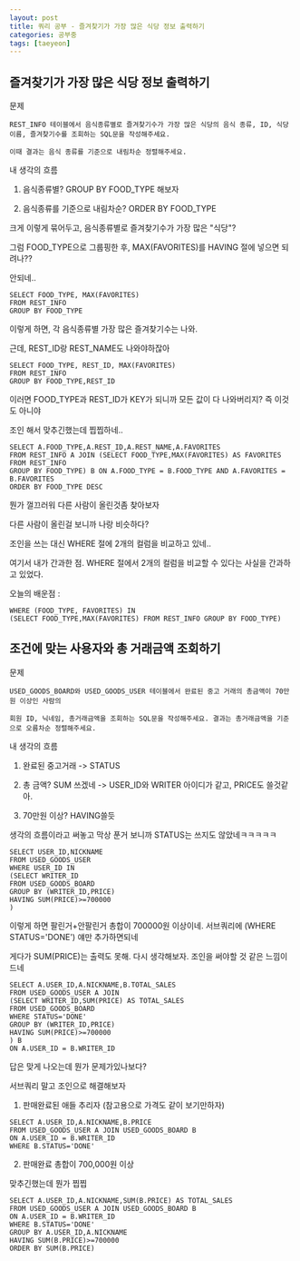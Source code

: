 ```yaml
---
layout: post
title: 쿼리 공부 - 즐겨찾기가 가장 많은 식당 정보 출력하기
categories: 공부중
tags: [taeyeon]
---
```


## 즐겨찾기가 가장 많은 식당 정보 출력하기

문제

```
REST_INFO 테이블에서 음식종류별로 즐겨찾기수가 가장 많은 식당의 음식 종류, ID, 식당 이름, 즐겨찾기수를 조회하는 SQL문을 작성해주세요. 

이때 결과는 음식 종류를 기준으로 내림차순 정렬해주세요.
```

내 생각의 흐름

1. 음식종류별? GROUP BY FOOD_TYPE 해보자

2. 음식종류를 기준으로 내림차순? ORDER BY FOOD_TYPE

크게 이렇게 묶어두고, 음식종류별로 즐겨찾기수가 가장 많은 "식당"?
 
그럼 FOOD_TYPE으로 그룹핑한 후, MAX(FAVORITES)를 HAVING 절에 넣으면 되려나??

안되네..

```1=FALSE
SELECT FOOD_TYPE, MAX(FAVORITES)
FROM REST_INFO
GROUP BY FOOD_TYPE
```

이렇게 하면, 각 음식종류별 가장 많은 즐겨찾기수는 나와.

근데, REST_ID랑 REST_NAME도 나와야하잖아

```2=FALSE
SELECT FOOD_TYPE, REST_ID, MAX(FAVORITES)
FROM REST_INFO
GROUP BY FOOD_TYPE,REST_ID
```

이러면 FOOD_TYPE과 REST_ID가 KEY가 되니까 모든 값이 다 나와버리지? 즉 이것도 아니야

조인 해서 맞추긴했는데 찝찝하네..

```
SELECT A.FOOD_TYPE,A.REST_ID,A.REST_NAME,A.FAVORITES
FROM REST_INFO A JOIN (SELECT FOOD_TYPE,MAX(FAVORITES) AS FAVORITES
FROM REST_INFO 
GROUP BY FOOD_TYPE) B ON A.FOOD_TYPE = B.FOOD_TYPE AND A.FAVORITES = B.FAVORITES
ORDER BY FOOD_TYPE DESC
```

뭔가 껄끄러워 다른 사람이 올린것좀 찾아보자 

다른 사람이 올린걸 보니까 나랑 비슷하다?

조인을 쓰는 대신 WHERE 절에 2개의 컬럼을 비교하고 있네..

여기서 내가 간과한 점. WHERE 절에서 2개의 컬럼을 비교할 수 있다는 사실을 간과하고 있었다.

오늘의 배운점 : 
```
WHERE (FOOD_TYPE, FAVORITES) IN
(SELECT FOOD_TYPE,MAX(FAVORITES) FROM REST_INFO GROUP BY FOOD_TYPE) 
```

## 조건에 맞는 사용자와 총 거래금액 조회하기

문제
```
USED_GOODS_BOARD와 USED_GOODS_USER 테이블에서 완료된 중고 거래의 총금액이 70만 원 이상인 사람의

회원 ID, 닉네임, 총거래금액을 조회하는 SQL문을 작성해주세요. 결과는 총거래금액을 기준으로 오름차순 정렬해주세요.
```

내 생각의 흐름

1. 완료된 중고거래 -> STATUS

2. 총 금액? SUM 쓰겠네 -> USER_ID와 WRITER 아이디가 같고, PRICE도 쓸것같아.

3. 70만원 이상? HAVING쓸듯

생각의 흐름이라고 써놓고 막상 푼거 보니까 STATUS는 쓰지도 않았네ㅋㅋㅋㅋㅋ

```1=FALSE
SELECT USER_ID,NICKNAME
FROM USED_GOODS_USER
WHERE USER_ID IN 
(SELECT WRITER_ID
FROM USED_GOODS_BOARD
GROUP BY (WRITER_ID,PRICE)
HAVING SUM(PRICE)>=700000
)
```
이렇게 하면 팔린거+안팔린거 총합이 700000원 이상이네. 서브쿼리에 (WHERE STATUS='DONE') 얘만 추가하면되네 

게다가 SUM(PRICE)는 출력도 못해. 다시 생각해보자. 조인을 써야할 것 같은 느낌이 드네

```
SELECT A.USER_ID,A.NICKNAME,B.TOTAL_SALES
FROM USED_GOODS_USER A JOIN
(SELECT WRITER_ID,SUM(PRICE) AS TOTAL_SALES
FROM USED_GOODS_BOARD
WHERE STATUS='DONE'
GROUP BY (WRITER_ID,PRICE)
HAVING SUM(PRICE)>=700000
) B
ON A.USER_ID = B.WRITER_ID
```

답은 맞게 나오는데 뭔가 문제가있나보다?

서브쿼리 말고 조인으로 해결해보자

1. 판매완료된 애들 추리자 (참고용으로 가격도 같이 보기만하자)

```
SELECT A.USER_ID,A.NICKNAME,B.PRICE
FROM USED_GOODS_USER A JOIN USED_GOODS_BOARD B
ON A.USER_ID = B.WRITER_ID
WHERE B.STATUS='DONE'
```

2. 판매완료 총합이 700,000원 이상

맞추긴했는데 뭔가 찝찝

```
SELECT A.USER_ID,A.NICKNAME,SUM(B.PRICE) AS TOTAL_SALES
FROM USED_GOODS_USER A JOIN USED_GOODS_BOARD B
ON A.USER_ID = B.WRITER_ID
WHERE B.STATUS='DONE'
GROUP BY A.USER_ID,A.NICKNAME
HAVING SUM(B.PRICE)>=700000
ORDER BY SUM(B.PRICE)
```







